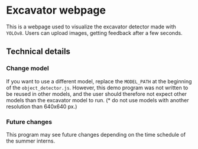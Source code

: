 # Excavator webpage
This is a webpage used to visualize the excavator detector made with `YOLOv8`. Users can upload images, getting feedback after a few seconds.


## Technical details
### Change model
If you want to use a different model, replace the `MODEL_PATH` at the beginning of the `object_detector.js`. However, this demo program was not written to be reused in other models, and the user should therefore not expect other models than the excavator model to run. (* do not use models with another resolution than 640x640 px.)

### Future changes
This program may see future changes depending on the time schedule of the summer interns.
